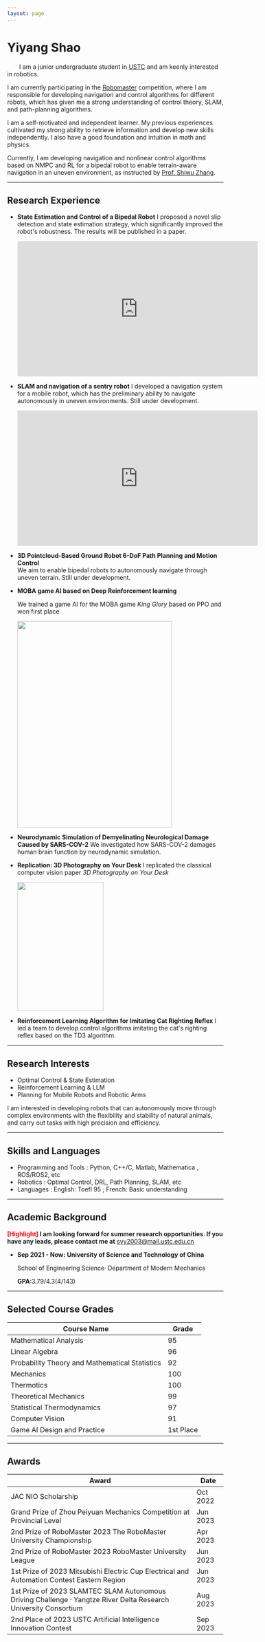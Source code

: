 ```yaml
---
layout: page
---
```


# Yiyang Shao

&ensp;&ensp;&ensp;&ensp;I am a junior undergraduate student in [USTC](https://en.ustc.edu.cn/) and am keenly interested in robotics.

I am currently participating in the [Robomaster](https://www.robomaster.com/en-US) competition, where I am responsible for developing navigation and control algorithms for different robots, which has given me a strong understanding of control theory, SLAM, and path-planning algorithms.

I am a self-motivated and independent learner. My previous experiences cultivated my strong ability to retrieve information and develop new skills independently. I also have a good foundation and intuition in math and physics.

Currently, I am developing navigation and nonlinear control algorithms based on NMPC and RL for a bipedal robot to enable terrain-aware navigation in an uneven environment, as instructed by [Prof. Shiwu Zhang](http://staff.ustc.edu.cn/~swzhang/).

---

## Research Experience

- **State Estimation and Control of a Bipedal Robot**
  I proposed a novel slip detection and state estimation strategy, which significantly improved the robot's robustness. The results will be published in a paper.
  <iframe width="560" height="315" src="https://www.youtube.com/embed/4KdO7uRTI6c" title="YouTube video player" frameborder="0" allow="accelerometer; autoplay; clipboard-write; encrypted-media; gyroscope; picture-in-picture" allowfullscreen></iframe>
- **SLAM and navigation of a sentry robot**
   I developed a navigation system for a mobile robot, which has the preliminary ability to navigate autonomously in uneven environments. Still under development.
  <iframe width="560" height="315" src="https://www.youtube.com/embed/mgK62YdBWW0" title="YouTube video player" frameborder="0" allow="accelerometer; autoplay; clipboard-write; encrypted-media; gyroscope; picture-in-picture" allowfullscreen></iframe>

- **3D Pointcloud-Based Ground Robot 6-DoF Path Planning and Motion Control**  
  We aim to enable bipedal robots to autonomously navigate through uneven terrain. Still under development.

- **MOBA game AI based on Deep Reinforcement learning**
  
  We trained a game AI for the MOBA game _King Glory_ based on PPO and won first place

  <img src="https://kevin-shao-ustc.com/GameAI.png" class="floatpic" width="360" height="480">

- **Neurodynamic Simulation of Demyelinating Neurological Damage Caused by SARS-COV-2**
  We investigated how SARS-COV-2 damages human brain function by neurodynamic simulation.

- **Replication: 3D Photography on Your Desk**
  I replicated the classical computer vision paper _3D Photography on Your Desk_

  <img src="https://kevin-shao-ustc.com/3Dphoto.png" class="floatpic" width="200" height="300">

- **Reinforcement Learning Algorithm for Imitating Cat Righting Reflex**
  I led a team to develop control algorithms imitating the cat's righting reflex based on the TD3 algorithm.
---

## Research Interests

- Optimal Control & State Estimation
- Reinforcement Learning & LLM
- Planning for Mobile Robots and Robotic Arms

I am interested in developing robots that can autonomously move through complex environments with the flexibility and stability of natural animals, and carry out tasks with high precision and efficiency.

---

## Skills and Languages

- Programming and Tools : Python, C++/C, Matlab, Mathematica , ROS/ROS2, etc
- Robotics : Optimal Control, DRL, Path Planning, SLAM, etc
- Languages : English: Toefl 95 ; French: Basic understanding 
  
---

## Academic Background

**<font color='red'>[Highlight]</font> I am looking forward for summer research opportunities. If you have any leads, please contact me at** <syy2003@mail.ustc.edu.cn>

- **Sep 2021 - Now:** **University of Science and Technology of China**
  
    School of Engineering Science· Department of Modern Mechanics

    **GPA**:3.79/4.3(4/143)

---

## Selected Course Grades

| Course Name | Grade |
|-------|------|
| Mathematical Analysis | 95 |
| Linear Algebra | 96 |
| Probability Theory and Mathematical Statistics | 92 |
| Mechanics | 100 |
| Thermotics | 100 |
| Theoretical Mechanics | 99 |
| Statistical Thermodynamics | 97 |
| Computer Vision | 91 |
| Game AI Design and Practice | 1st Place |

---

## Awards

| Award | Date |
|-------|------|
| JAC NIO Scholarship | Oct 2022 |
| Grand Prize of Zhou Peiyuan Mechanics Competition at Provincial Level | Jun 2023 |
| 2nd Prize of RoboMaster 2023 The RoboMaster University Championship | Apr 2023 |
| 2nd Prize of RoboMaster 2023 RoboMaster University League | Jun 2023 |
| 1st Prize of 2023 Mitsubishi Electric Cup Electrical and Automation Contest Eastern Region | Jun 2023 |
| 1st Prize of 2023 SLAMTEC SLAM Autonomous Driving Challenge  · Yangtze River Delta Research University Consortium | Aug 2023 |
| 2nd Place of 2023 USTC Artificial Intelligence Innovation Contest | Sep 2023 |


